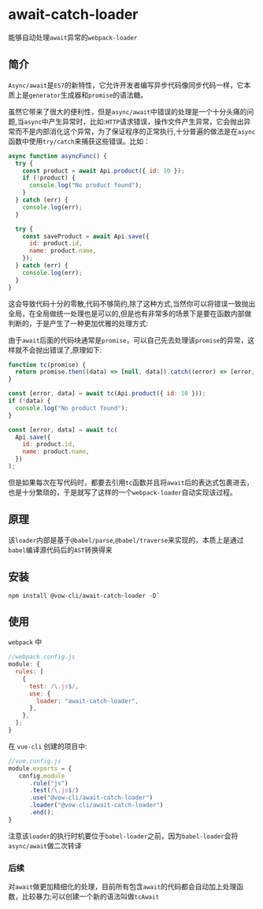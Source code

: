 # await-catch-loader

能够自动处理`await`异常的`webpack-loader`

## 简介

`Async/await`是`ES7`的新特性，它允许开发者编写异步代码像同步代码一样，它本质上是`generator`生成器和`promise`的语法糖。

虽然它带来了很大的便利性，但是`async/await`中错误的处理是一个十分头痛的问题,当`async`中产生异常时，比如:`HTTP`请求错误，操作文件产生异常，它会抛出异常而不是内部消化这个异常，为了保证程序的正常执行,十分普遍的做法是在`async`函数中使用`try/catch`来捕获这些错误。比如：

```javascript
async function asyncFunc() {
  try {
    const product = await Api.product({ id: 10 });
    if (!product) {
      console.log("No product found");
    }
  } catch (err) {
    console.log(err);
  }

  try {
    const saveProduct = await Api.save({
      id: product.id,
      name: product.name,
    });
  } catch (err) {
    console.log(err);
  }
}
```

这会导致代码十分的零散,代码不够简约,除了这种方式,当然你可以将错误一致抛出全局，在全局做统一处理也是可以的,但是也有非常多的场景下是要在函数内部做判断的，于是产生了一种更加优雅的处理方式:

由于`await`后面的代码块通常是`promise`，可以自己先去处理该`promise`的异常，这样就不会抛出错误了,原理如下:

```javascript
function tc(promise) {
  return promise.then((data) => [null, data]).catch((error) => [error, null]);
}

const [error, data] = await tc(Api.product({ id: 10 }));
if (!data) {
  console.log("No product found");
}

const [error, data] = await tc(
  Api.save({
    id: product.id,
    name: product.name,
  })
);
```

但是如果每次在写代码时，都要去引用`tc`函数并且将`await`后的表达式包裹进去，也是十分繁琐的，于是就写了这样的一个`webpack-loader`自动实现该过程。

## 原理

该`loader`内部是基于`@babel/parse`,`@babel/traverse`来实现的，本质上是通过`babel`编译源代码后的`AST`转换得来

## 安装

```shell
npm install @vow-cli/await-catch-loader -D`
```

## 使用

`webpack` 中

```javascript
//webpack.config.js
module: {
  rules: [
    {
      test: /\.js$/,
      use: {
        loader: "await-catch-loader",
      },
    },
  ];
}
```

在 `vue-cli` 创建的项目中:

```javascript
//vue.config.js
module.exports = {
   config.module
      .rule("js")
      .test(/\.js$/)
      .use("@vow-cli/await-catch-loader")
      .loader("@vow-cli/await-catch-loader")
      .end();
}
```

注意该`loader`的执行时机要位于`babel-loader`之前，因为`babel-loader`会将`async/await`做二次转译

### 后续

对`await`做更加精细化的处理，目前所有包含`await`的代码都会自动加上处理函数，比较暴力;可以创建一个新的语法叫做`tcAwait`
